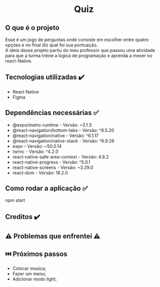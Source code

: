 <h1 align="center"> Quiz </h1>

## O que é o projeto
  Esse é um jogo de perguntas onde consiste em escolher entre quatro opções e no final diz qual foi sua pontuação.<br>
  A ideia desse projeto partiu do meu professor que passou uma atividade para que a turma treine a logica de programação e aprenda a mexer no react-Native.

## Tecnologias utilizadas ✔️
  * React Native
  * Figma
      
## Dependências necessárias ✅
  * @expo/metro-runtime - Versão: ~3.1.3
  * @react-navigation/bottom-tabs - Versão: ^6.5.20
  * @react-navigation/native - Versão: ^6.1.17
  * @react-navigation/native-stack - Versão: ^6.9.26
  * expo - Versão: ~50.0.14
  * twrnc - Versão: ^4.2.0
  * react-native-safe-area-context - Versão: 4.8.2
  * react-native-progress - Versão: ^5.0.1
  * react-native-screens - Versão: ~3.29.0
  * react-dom - Versão: 18.2.0

## Como rodar a aplicação ✅
  npm start
## Creditos ✔️

## ⚠️ Problemas que enfrentei ⚠️

## ⏭️ Próximos passos
  * Colocar musica;
  * Fazer um menu;
  * Adicionar modo light;
